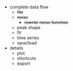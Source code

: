 + complete data flow
  + ~~file~~
  + ~~noise~~
    + ~~rewrite noise function~~
  + peak shape
  + fit
  + time series
  + save/load
+ details
  + plot
  + shortcuts
  + export